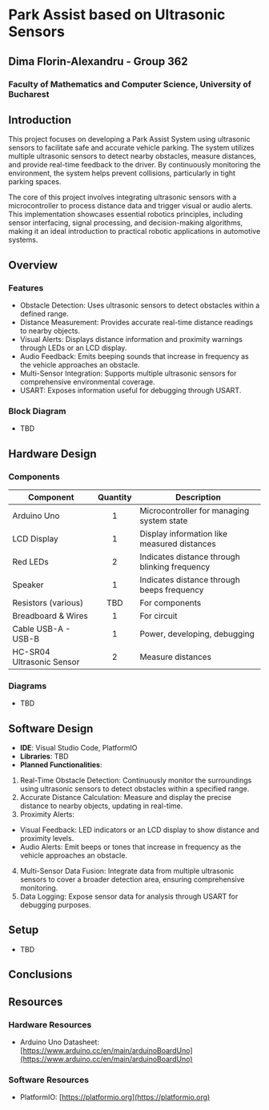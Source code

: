 # Park Assist based on Ultrasonic Sensors
## Dima Florin-Alexandru - Group 362
### Faculty of Mathematics and Computer Science, University of Bucharest

## **Introduction**

This project focuses on developing a Park Assist System using ultrasonic sensors to facilitate safe and accurate vehicle parking. The system utilizes multiple ultrasonic sensors to detect nearby obstacles, measure distances, and provide real-time feedback to the driver. By continuously monitoring the environment, the system helps prevent collisions, particularly in tight parking spaces.

The core of this project involves integrating ultrasonic sensors with a microcontroller to process distance data and trigger visual or audio alerts. This implementation showcases essential robotics principles, including sensor interfacing, signal processing, and decision-making algorithms, making it an ideal introduction to practical robotic applications in automotive systems.

## **Overview**

### **Features**
- Obstacle Detection: Uses ultrasonic sensors to detect obstacles within a defined range.
- Distance Measurement: Provides accurate real-time distance readings to nearby objects.
- Visual Alerts: Displays distance information and proximity warnings through LEDs or an LCD display.
- Audio Feedback: Emits beeping sounds that increase in frequency as the vehicle approaches an obstacle.
- Multi-Sensor Integration: Supports multiple ultrasonic sensors for comprehensive environmental coverage.
- USART: Exposes information useful for debugging through USART.

### **Block Diagram**
- TBD

## **Hardware Design**

### **Components**  
| Component                  | Quantity | Description                                   |
|----------------------------|:--------:|-----------------------------------------------|
| Arduino Uno                |    1     | Microcontroller for managing system state     |
| LCD Display                |    1     | Display information like measured distances   |
| Red LEDs                   |    2     | Indicates distance through blinking frequency |
| Speaker                    |    1     | Indicates distance through beeps frequency    |
| Resistors (various)        |   TBD    | For components                                |
| Breadboard & Wires         |    1     | For circuit                                   |
| Cable USB-A - USB-B        |    1     | Power, developing, debugging                  |
| HC-SR04 Ultrasonic Sensor  |    2     | Measure distances                             |

### Diagrams
- TBD

## **Software Design**  
- **IDE**: Visual Studio Code, PlatformIO
- **Libraries**: TBD
- **Planned Functionalities**:
 1. Real-Time Obstacle Detection: Continuously monitor the surroundings using ultrasonic sensors to detect obstacles within a specified range.
 2. Accurate Distance Calculation: Measure and display the precise distance to nearby objects, updating in real-time.
 3. Proximity Alerts:
 - Visual Feedback: LED indicators or an LCD display to show distance and proximity levels.
 - Audio Alerts: Emit beeps or tones that increase in frequency as the vehicle approaches an obstacle.
 4. Multi-Sensor Data Fusion: Integrate data from multiple ultrasonic sensors to cover a broader detection area, ensuring comprehensive monitoring.
 5. Data Logging: Expose sensor data for analysis through USART for debugging purposes.

## **Setup**  
- TBD

## **Conclusions**

## **Resources**  
### **Hardware Resources**  
- Arduino Uno Datasheet: [https://www.arduino.cc/en/main/arduinoBoardUno](https://www.arduino.cc/en/main/arduinoBoardUno)

### **Software Resources**  
- PlatformIO: [https://platformio.org](https://platformio.org)  
